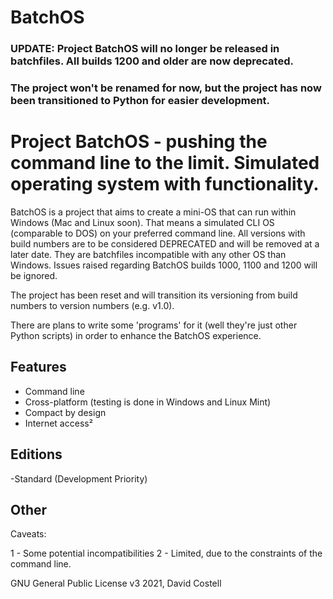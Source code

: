 # BatchOS

### UPDATE: Project BatchOS will no longer be released in batchfiles. All builds 1200 and older are now deprecated.
### The project won't be renamed for now, but the project has now been transitioned to Python for easier development.

# Project BatchOS - pushing the command line to the limit. Simulated operating system with functionality.

  BatchOS is a project that aims to create a mini-OS that can run within Windows (Mac and Linux soon).
  That means a simulated CLI OS (comparable to DOS) on your preferred command line. All versions with build numbers are to be considered DEPRECATED and will be removed at a later date. They are batchfiles incompatible with any other OS than Windows. Issues raised regarding BatchOS builds 1000, 1100 and 1200 will be ignored.
   
The project has been reset and will transition its versioning from build numbers to version numbers (e.g. v1.0).



There are plans to write some 'programs' for it (well they're just other Python scripts) in order to enhance the BatchOS experience.

## Features

- Command line
- Cross-platform (testing is done in Windows and Linux Mint)
- Compact by design
- Internet access²


## Editions

-Standard (Development Priority)

## Other

Caveats:

1 - Some potential incompatibilities
2 - Limited, due to the constraints of the command line.

GNU General Public License v3
2021, David Costell
